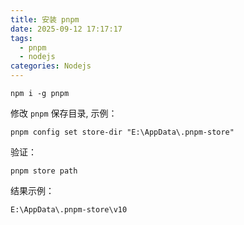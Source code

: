 ```yaml
---
title: 安装 pnpm
date: 2025-09-12 17:17:17
tags:
  - pnpm
  - nodejs
categories: Nodejs
---
```


```shell
npm i -g pnpm
```

修改 `pnpm` 保存目录, 示例：

```shell
pnpm config set store-dir "E:\AppData\.pnpm-store"
```

验证：

```shell
pnpm store path  
```

结果示例：

```shell
E:\AppData\.pnpm-store\v10
```
